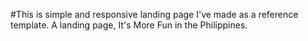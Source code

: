 #This is simple and responsive landing page I've made as a reference template.
A landing page, It's More Fun in the Philippines.
